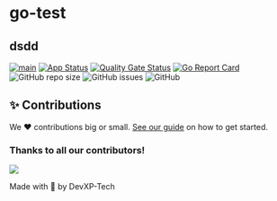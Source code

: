 # go-test
## dsdd


[![main](https://github.com/cwiklik/go-test/actions/workflows/main.yaml/badge.svg)](https://github.com/cwiklik/go-test/actions/workflows/main.yaml)
[![App Status](https://argocd.diegoluisi.eti.br/api/badge?name=dev-go-test&revision=true)](https://argocd.diegoluisi.eti.br/applications/dev-go-test)
[![Quality Gate Status](https://sonar.diegoluisi.eti.br/api/project_badges/measure?project=go-test&metric=alert_status&token=b14766ec092e3b15374e9205ab6fa63ce4e6ca0e)](https://sonar.diegoluisi.eti.br/dashboard?id=go-test)
[![Go Report Card](https://goreportcard.com/badge/github.com/cwiklik/go-test)](https://goreportcard.com/report/github.com/cwiklik/go-test)
![GitHub repo size](https://img.shields.io/github/repo-size/cwiklik/go-test)
![GitHub issues](https://img.shields.io/github/issues/cwiklik/go-test)
![GitHub](https://img.shields.io/github/license/cwiklik/go-test)


## ✨ Contributions

We ❤️ contributions big or small. [See our guide](contributing.md) on how to get started.

### Thanks to all our contributors!

<a href="https://github.com/devxp-tech/go-test/graphs/contributors">
  <img src="https://contrib.rocks/image?repo=devxp-tech/go-test" />
</a>

Made with 💜 by DevXP-Tech
